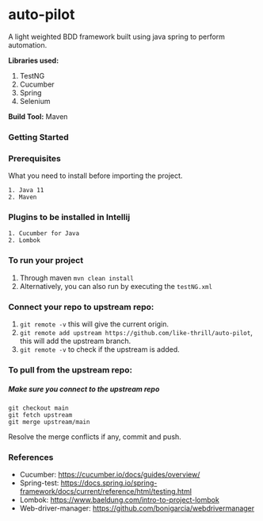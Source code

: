 # auto-pilot #

A light weighted BDD framework built using java spring to perform automation.

**Libraries used:**
1. TestNG
2. Cucumber
3. Spring
4. Selenium

**Build Tool:** Maven

### Getting Started ###

### Prerequisites

What you need to install before importing the project.
```
1. Java 11
2. Maven
```
### Plugins to be installed in Intellij
```
1. Cucumber for Java
2. Lombok
```
### To run your project
1. Through maven `mvn clean install`
2. Alternatively, you can also run by executing the `testNG.xml`


### Connect your repo to upstream repo:

1. `git remote -v` this will give the current origin.
2. `git remote add upstream https://github.com/like-thrill/auto-pilot`, this will add the upstream branch.
3. `git remote -v` to check if the upstream is added.

### To pull from the upstream repo:

##### Make sure you connect to the upstream repo
```
git checkout main
git fetch upstream
git merge upstream/main 
```

Resolve the merge conflicts if any, commit and push.

### References
* Cucumber: https://cucumber.io/docs/guides/overview/
* Spring-test: https://docs.spring.io/spring-framework/docs/current/reference/html/testing.html
* Lombok: https://www.baeldung.com/intro-to-project-lombok
* Web-driver-manager: https://github.com/bonigarcia/webdrivermanager
